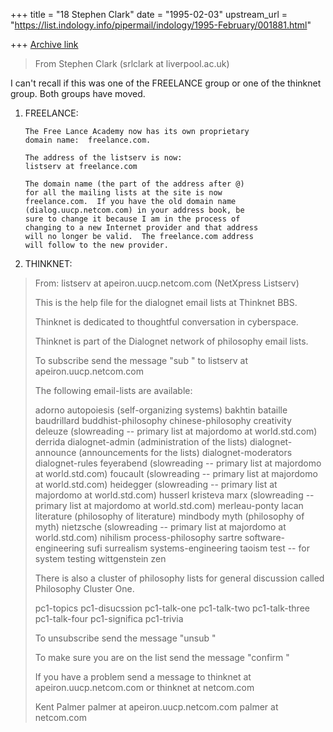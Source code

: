 +++
title = "18 Stephen Clark"
date = "1995-02-03"
upstream_url = "https://list.indology.info/pipermail/indology/1995-February/001881.html"

+++
[Archive link](https://list.indology.info/pipermail/indology/1995-February/001881.html)

>From Stephen Clark (srlclark at liverpool.ac.uk)

I can't recall if this was one of the FREELANCE group or one of the thinknet
group. Both groups have moved.

1.  FREELANCE:

        The Free Lance Academy now has its own proprietary
        domain name:  freelance.com.

        The address of the listserv is now:
        listserv at freelance.com

        The domain name (the part of the address after @)
        for all the mailing lists at the site is now
        freelance.com.  If you have the old domain name
        (dialog.uucp.netcom.com) in your address book, be
        sure to change it because I am in the process of
        changing to a new Internet provider and that address
        will no longer be valid.  The freelance.com address
        will follow to the new provider.

2. THINKNET:

> From: listserv at apeiron.uucp.netcom.com (NetXpress Listserv)
> 
> This is the help file for the dialognet email lists at Thinknet BBS.
> 
> Thinknet is dedicated to thoughtful conversation in cyberspace.
> 
> Thinknet is part of the Dialognet network of philosophy email lists.
> 
> To subscribe send the message "sub <email-list> <user-name>" to
> listserv at apeiron.uucp.netcom.com
> 
> The following email-lists are available:
> 
> adorno
> autopoiesis         (self-organizing systems)
> bakhtin
> bataille
> baudrillard
> buddhist-philosophy
> chinese-philosophy
> creativity
> deleuze             (slowreading -- primary list at majordomo at world.std.com)
> derrida
> dialognet-admin     (administration of the lists)
> dialognet-announce  (announcements for the lists)
> dialognet-moderators
> dialognet-rules
> feyerabend          (slowreading -- primary list at majordomo at world.std.com)
> foucault            (slowreading -- primary list at majordomo at world.std.com)
> heidegger           (slowreading -- primary list at majordomo at world.std.com)
> husserl
> kristeva
> marx                (slowreading -- primary list at majordomo at world.std.com)
> merleau-ponty
> lacan
> literature          (philosophy of literature)
> mindbody
> myth                (philosophy of myth)
> nietzsche           (slowreading -- primary list at majordomo at world.std.com)
> nihilism
> process-philosophy
> sartre
> software-engineering
> sufi
> surrealism
> systems-engineering
> taoism
> test -- for system testing
> wittgenstein
> zen
> 
> There is also a cluster of philosophy lists for general discussion
> called Philosophy Cluster One.
> 
> pc1-topics
> pc1-disucssion
> pc1-talk-one
> pc1-talk-two
> pc1-talk-three
> pc1-talk-four
> pc1-significa
> pc1-trivia
> 
> 
> To unsubscribe send the message "unsub <email-list> <username>"
> 
> To make sure you are on the list send the message "confirm <email-list>"
> 
> If you have a problem send a message to
> thinknet at apeiron.uucp.netcom.com
> or thinknet at netcom.com
> 
> Kent Palmer
> palmer at apeiron.uucp.netcom.com
> palmer at netcom.com
> 






